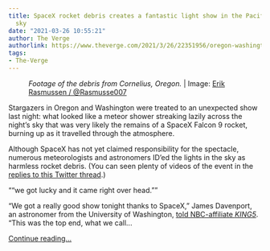 ```yaml
---
title: SpaceX rocket debris creates a fantastic light show in the Pacific Northwest
  sky
date: "2021-03-26 10:55:21"
author: The Verge
authorlink: https://www.theverge.com/2021/3/26/22351956/oregon-washington-meteor-shower-explanation-spacex-falcon-9-rocket-debris
tags:
- The-Verge
---
```

<figure>
      <img alt="" src="https://cdn.vox-cdn.com/thumbor/IH_WeZ-F83iqOndDN_2Pi34Tz_A=/0x34:720x514/1310x873/cdn.vox-cdn.com/uploads/chorus_image/image/69029435/space_x_pacific_northwest_falcon_9_debris.0.gif" />
        <figcaption><em>Footage of the debris from Cornelius, Oregon. </em> | Image: <a class="ql-link" href="https://twitter.com/Rasmusse007/status/1375303605356355586" target="_blank">Erik Rasmussen / @Rasmusse007</a></figcaption>
    </figure>

  <p id="8Hfq9e">Stargazers in Oregon and Washington were treated to an unexpected show last night: what looked like a meteor shower streaking lazily across the night’s sky that was very likely the remains of a SpaceX Falcon 9 rocket, burning up as it travelled through the atmosphere. </p>
<p id="lnMcVg">Although SpaceX has not yet claimed responsibility for the spectacle, numerous meteorologists and astronomers ID’ed the lights in the sky as harmless rocket debris. (You can seen plenty of videos of the event in the <a href="https://twitter.com/planet4589/status/1375301028514500615">replies to this Twitter thread</a>.)</p>
<div class="c-float-right"><aside id="BH5tFz"><q>“we got lucky and it came right over head.”</q></aside></div>
<p id="7bnrrr">“We got a really good show tonight thanks to SpaceX,” James Davenport, an astronomer from the University of Washington, <a href="https://youtu.be/ekJanB4cjUk">told NBC-affiliate <em>KING5</em></a>. “This was the top end, what we call...</p>
  <p>
    <a href="https://www.theverge.com/2021/3/26/22351956/oregon-washington-meteor-shower-explanation-spacex-falcon-9-rocket-debris">Continue reading&hellip;</a>
  </p>